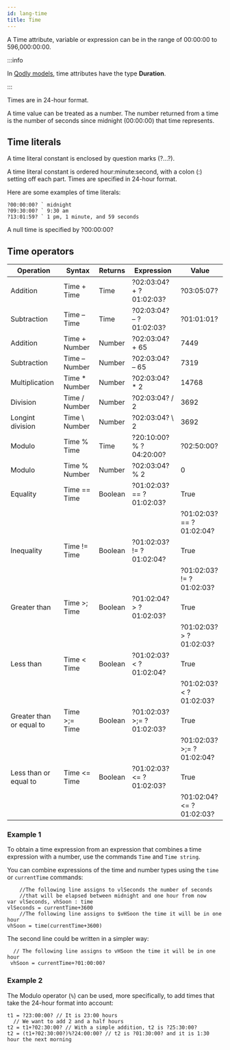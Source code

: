 ```yaml
---
id: lang-time
title: Time
---
```


A Time attribute, variable or expression can be in the range of 00:00:00 to 596,000:00:00.

:::info

In [Qodly models](../../../4DQodlyPro/model/attributes.md), time attributes have the type **Duration**.

:::

Times are in 24-hour format.

A time value can be treated as a number. The number returned from a time is the number of seconds since midnight (00:00:00) that time represents.


## Time literals  

A time literal constant is enclosed by question marks (?...?).

A time literal constant is ordered hour:minute:second, with a colon (:) setting off each part. Times are specified in 24-hour format.

Here are some examples of time literals:

```qs
?00:00:00? ` midnight
?09:30:00? ` 9:30 am
?13:01:59? ` 1 pm, 1 minute, and 59 seconds
```

A null time is specified by ?00:00:00?

   
## Time operators 

|Operation	|Syntax	|Returns	|Expression	|Value|
|---|---|---|---|---|
|Addition	|Time + Time	|Time	|?02:03:04? + ?01:02:03?	|?03:05:07?|
|Subtraction	|Time – Time	|Time	|?02:03:04? – ?01:02:03?	|?01:01:01?|
|Addition	|Time + Number	|Number	|?02:03:04? + 65	|7449|
|Subtraction	|Time – Number	|Number	|?02:03:04? – 65	|7319|
|Multiplication	|Time * Number	|Number	|?02:03:04? * 2	|14768|
|Division	|Time / Number	|Number	|?02:03:04? / 2	|3692|
|Longint division	|Time \ Number	|Number	|?02:03:04? \ 2	|3692|
|Modulo	|Time % Time	|Time	|?20:10:00? % ?04:20:00?	|?02:50:00?|
|Modulo	|Time % Number	|Number	|?02:03:04? % 2	|0|
|Equality	|Time  ==  Time	|Boolean	|?01:02:03?  ==  ?01:02:03?	|True|
			||||?01:02:03?  ==  ?01:02:04?	|False|
|Inequality	|Time  !=  Time	|Boolean	|?01:02:03?  !=  ?01:02:04?	|True|
			||||?01:02:03?  !=  ?01:02:03?	|False|
|Greater than	|Time >; Time	|Boolean	|?01:02:04? > ?01:02:03?	|True|
	||||		?01:02:03? > ?01:02:03?	|False|
|Less than	|Time &lt; Time	|Boolean	|?01:02:03? < ?01:02:04?	|True|
		||||	?01:02:03? < ?01:02:03?	|False|
|Greater than or equal to	|Time >;=  Time	|Boolean	|?01:02:03? >;= ?01:02:03?	|True|
			||||?01:02:03? >;= ?01:02:04?	|False|
|Less than or equal to	|Time &lt;= Time	|Boolean	|?01:02:03? &lt;= ?01:02:03?|	True|
			||||?01:02:04? &lt;= ?01:02:03?	|False|

### Example 1 

To obtain a time expression from an expression that combines a time expression with a number, use the commands `Time` and `Time string`.

You can combine expressions of the time and number types using the `time` or `currentTime` commands:

```qs
	//The following line assigns to vlSeconds the number of seconds   
	//that will be elapsed between midnight and one hour from now
var vlSeconds, vhSoon : time
vlSeconds = currentTime+3600
	//The following line assigns to $vHSoon the time it will be in one hour
vhSoon = time(currentTime+3600)
```

The second line could be written in a simpler way:

```qs
  // The following line assigns to vHSoon the time it will be in one hour
 vhSoon = currentTime+?01:00:00?
```

### Example 2

The Modulo operator (`%`) can be used, more specifically, to add times that take the 24-hour format into account:

```qs
t1 = ?23:00:00? // It is 23:00 hours
  // We want to add 2 and a half hours
t2 = t1+?02:30:00? // With a simple addition, t2 is ?25:30:00?
t2 = (t1+?02:30:00?)%?24:00:00? // t2 is ?01:30:00? and it is 1:30 hour the next morning
```

